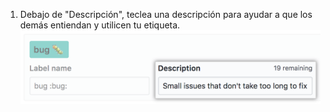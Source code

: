 1. Debajo de "Descripción", teclea una descripción para ayudar a que los demás entiendan y utilicen tu etiqueta. ![Campo para teclear una descripción de etiqueta](/assets/images/help/issues/label-description-field.png)
